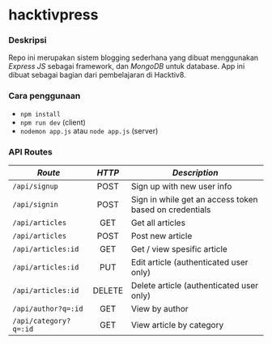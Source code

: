 # hacktivpress


### Deskripsi
Repo ini merupakan sistem blogging sederhana yang dibuat menggunakan _Express JS_ sebagai framework, dan _MongoDB_ untuk database.
App ini dibuat sebagai bagian dari pembelajaran di Hacktiv8.


### Cara penggunaan
* `npm install`
* `npm run dev` (client)
* `nodemon app.js` atau `node app.js` (server)


### API Routes
|   ***Route***  | ***HTTP*** | ***Description***              |
|----------------|:----------:|--------------------------------|
|`/api/signup`   | POST       | Sign up with new user info |
|`/api/signin`   | POST       | Sign in while get an access token based on credentials |
|`/api/articles` | GET        | Get all articles |
|`/api/articles` | POST       | Post new article |
|`/api/articles:id` | GET     | Get / view spesific article |
|`/api/articles:id` | PUT     | Edit article (authenticated user only) |
|`/api/articles:id` | DELETE  | Delete article (authenticated user only) |
|`/api/author?q=:id` | GET  | View by author |
|`/api/category?q=:id` | GET  | View article by category |
